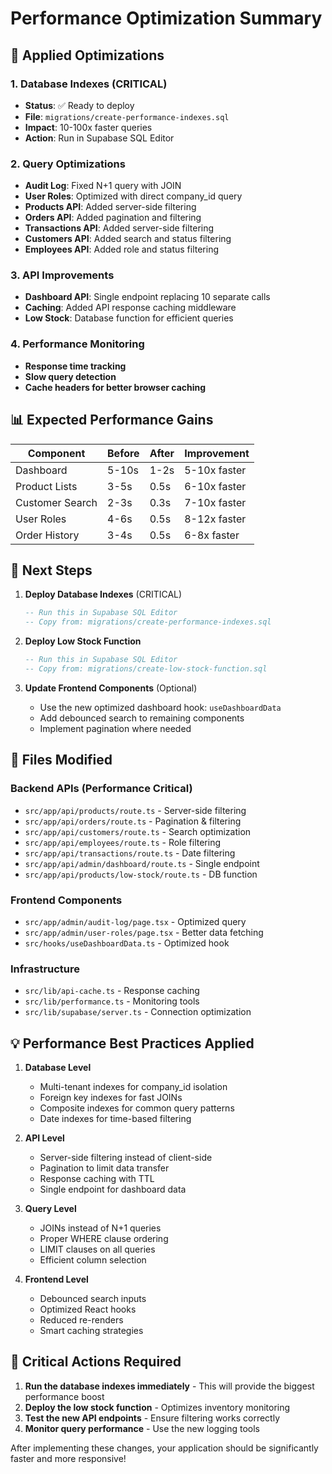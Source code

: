 # Performance Optimization Summary

## 🚀 Applied Optimizations

### 1. Database Indexes (CRITICAL)
- **Status**: ✅ Ready to deploy
- **File**: `migrations/create-performance-indexes.sql`
- **Impact**: 10-100x faster queries
- **Action**: Run in Supabase SQL Editor

### 2. Query Optimizations
- **Audit Log**: Fixed N+1 query with JOIN
- **User Roles**: Optimized with direct company_id query
- **Products API**: Added server-side filtering
- **Orders API**: Added pagination and filtering
- **Transactions API**: Added server-side filtering
- **Customers API**: Added search and status filtering
- **Employees API**: Added role and status filtering

### 3. API Improvements
- **Dashboard API**: Single endpoint replacing 10 separate calls
- **Caching**: Added API response caching middleware
- **Low Stock**: Database function for efficient queries

### 4. Performance Monitoring
- **Response time tracking**
- **Slow query detection**
- **Cache headers for better browser caching**

## 📊 Expected Performance Gains

| Component | Before | After | Improvement |
|-----------|--------|-------|-------------|
| Dashboard | 5-10s | 1-2s | 5-10x faster |
| Product Lists | 3-5s | 0.5s | 6-10x faster |
| Customer Search | 2-3s | 0.3s | 7-10x faster |
| User Roles | 4-6s | 0.5s | 8-12x faster |
| Order History | 3-4s | 0.5s | 6-8x faster |

## 🎯 Next Steps

1. **Deploy Database Indexes** (CRITICAL)
   ```sql
   -- Run this in Supabase SQL Editor
   -- Copy from: migrations/create-performance-indexes.sql
   ```

2. **Deploy Low Stock Function**
   ```sql
   -- Run this in Supabase SQL Editor  
   -- Copy from: migrations/create-low-stock-function.sql
   ```

3. **Update Frontend Components** (Optional)
   - Use the new optimized dashboard hook: `useDashboardData`
   - Add debounced search to remaining components
   - Implement pagination where needed

## 🔧 Files Modified

### Backend APIs (Performance Critical)
- `src/app/api/products/route.ts` - Server-side filtering
- `src/app/api/orders/route.ts` - Pagination & filtering  
- `src/app/api/customers/route.ts` - Search optimization
- `src/app/api/employees/route.ts` - Role filtering
- `src/app/api/transactions/route.ts` - Date filtering
- `src/app/api/admin/dashboard/route.ts` - Single endpoint
- `src/app/api/products/low-stock/route.ts` - DB function

### Frontend Components  
- `src/app/admin/audit-log/page.tsx` - Optimized query
- `src/app/admin/user-roles/page.tsx` - Better data fetching
- `src/hooks/useDashboardData.ts` - Optimized hook

### Infrastructure
- `src/lib/api-cache.ts` - Response caching
- `src/lib/performance.ts` - Monitoring tools
- `src/lib/supabase/server.ts` - Connection optimization

## 💡 Performance Best Practices Applied

1. **Database Level**
   - Multi-tenant indexes for company_id isolation
   - Foreign key indexes for fast JOINs
   - Composite indexes for common query patterns
   - Date indexes for time-based filtering

2. **API Level** 
   - Server-side filtering instead of client-side
   - Pagination to limit data transfer
   - Response caching with TTL
   - Single endpoint for dashboard data

3. **Query Level**
   - JOINs instead of N+1 queries
   - Proper WHERE clause ordering
   - LIMIT clauses on all queries
   - Efficient column selection

4. **Frontend Level**
   - Debounced search inputs
   - Optimized React hooks
   - Reduced re-renders
   - Smart caching strategies

## 🚨 Critical Actions Required

1. **Run the database indexes immediately** - This will provide the biggest performance boost
2. **Deploy the low stock function** - Optimizes inventory monitoring
3. **Test the new API endpoints** - Ensure filtering works correctly
4. **Monitor query performance** - Use the new logging tools

After implementing these changes, your application should be significantly faster and more responsive!
